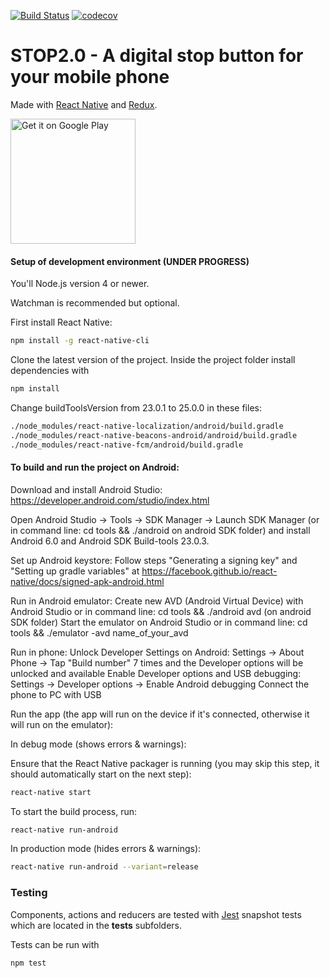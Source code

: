 [![Build Status](https://travis-ci.org/STOP2/stop2.0-traveller-client.svg?branch=master)](https://travis-ci.org/STOP2/stop2.0-traveller-client)
[![codecov](https://codecov.io/gh/STOP2/stop2.0-traveller-client/branch/master/graph/badge.svg)](https://codecov.io/gh/STOP2/stop2.0-traveller-client)

# STOP2.0 - A digital stop button for your mobile phone
Made with [React Native](https://facebook.github.io/react-native/) and [Redux](http://redux.js.org/).

<a href="https://play.google.com/store/apps/details?id=com.stop2travellerclient&utm_source=global_co&utm_medium=prtnr&utm_content=Mar2515&utm_campaign=PartBadge&pcampaignid=MKT-Other-global-all-co-prtnr-py-PartBadge-Mar2515-1"><img width="200" alt="Get it on Google Play" src="https://play.google.com/intl/en_us/badges/images/generic/en_badge_web_generic.png"/></a>

#### Setup of development environment (UNDER PROGRESS) 

You'll Node.js version 4 or newer.

Watchman is recommended but optional.

First install React Native:
```bash
npm install -g react-native-cli
```

Clone the latest version of the project. Inside the project folder install dependencies with
```bash
npm install
```

Change buildToolsVersion from 23.0.1 to 25.0.0 in these files:
```bash
./node_modules/react-native-localization/android/build.gradle
./node_modules/react-native-beacons-android/android/build.gradle
./node_modules/react-native-fcm/android/build.gradle
```

#### To build and run the project on Android:

Download and install Android Studio: https://developer.android.com/studio/index.html

Open Android Studio -> Tools -> SDK Manager -> Launch SDK Manager (or in command line: cd tools && ./android on android SDK folder) and install Android 6.0 and Android SDK Build-tools 23.0.3.

Set up Android keystore: Follow steps "Generating a signing key" and "Setting up gradle variables" at https://facebook.github.io/react-native/docs/signed-apk-android.html

Run in Android emulator:
Create new AVD (Android Virtual Device) with Android Studio or in command line: cd tools && ./android avd (on android SDK folder)
Start the emulator on Android Studio or in command line: cd tools && ./emulator -avd name_of_your_avd

Run in phone:
Unlock Developer Settings on Android: Settings -> About Phone -> Tap "Build number" 7 times and the Developer options will be unlocked and available
Enable Developer options and USB debugging: Settings -> Developer options -> Enable Android debugging
Connect the phone to PC with USB

Run the app (the app will run on the device if it's connected, otherwise it will run on the emulator):

In debug mode (shows errors & warnings):

Ensure that the React Native packager is running (you may skip this step, it should automatically start on the next step):
```bash
react-native start
```
To start the build process, run:
```bash
react-native run-android
```

In production mode (hides errors & warnings):
```bash
react-native run-android --variant=release
```

### Testing
Components, actions and reducers are tested with [Jest](https://facebook.github.io/jest/) snapshot tests which are located in the __tests__ subfolders.

Tests can be run with
```bash
npm test
```

